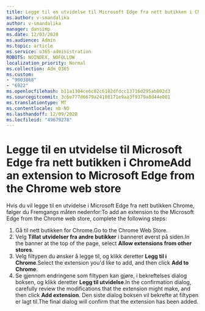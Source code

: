 ```yaml
---
title: Legge til en utvidelse til Microsoft Edge fra nett butikken i Chrome
ms.author: v-smandalika
author: v-smandalika
manager: dansimp
ms.date: 12/03/2020
ms.audience: Admin
ms.topic: article
ms.service: o365-administration
ROBOTS: NOINDEX, NOFOLLOW
localization_priority: Normal
ms.collection: Adm_O365
ms.custom:
- "9003868"
- "6922"
ms.openlocfilehash: b11a1304ce6c82c6182dfdcc13716d295ab802d3
ms.sourcegitcommit: 3c6e777d6679a24108171e9aa3f9379a8d44e001
ms.translationtype: MT
ms.contentlocale: nb-NO
ms.lasthandoff: 12/09/2020
ms.locfileid: "49679278"
---
```

# <a name="add-an-extension-to-microsoft-edge-from-the-chrome-web-store"></a><span data-ttu-id="d7045-102">Legge til en utvidelse til Microsoft Edge fra nett butikken i Chrome</span><span class="sxs-lookup"><span data-stu-id="d7045-102">Add an extension to Microsoft Edge from the Chrome web store</span></span>

<span data-ttu-id="d7045-103">Hvis du vil legge til en utvidelse i Microsoft Edge fra nett butikken Chrome, følger du Fremgangs måten nedenfor:</span><span class="sxs-lookup"><span data-stu-id="d7045-103">To add an extension to the Microsoft Edge from the Chrome web store, complete the following steps:</span></span>

1. <span data-ttu-id="d7045-104">Gå til nett butikken for Chrome.</span><span class="sxs-lookup"><span data-stu-id="d7045-104">Go to the Chrome Web Store.</span></span>
2. <span data-ttu-id="d7045-105">Velg **Tillat utvidelser fra andre butikker** i banneret øverst på siden.</span><span class="sxs-lookup"><span data-stu-id="d7045-105">In the banner at the top of the page, select **Allow extensions from other stores**.</span></span>
3. <span data-ttu-id="d7045-106">Velg filtypen du ønsker å legge til, og klikk deretter **Legg til i Chrome**.</span><span class="sxs-lookup"><span data-stu-id="d7045-106">Select the extension you'd like to add, and then click **Add to Chrome**.</span></span>
4. <span data-ttu-id="d7045-107">Se gjennom endringene som filtypen kan gjøre, i bekreftelses dialog boksen, og klikk deretter **Legg til utvidelse**.</span><span class="sxs-lookup"><span data-stu-id="d7045-107">In the confirmation dialog, carefully review the modifications that the extension might make, and then click **Add extension**.</span></span>
<span data-ttu-id="d7045-108">Den siste dialog boksen vil bekrefte at filtypen er lagt til.</span><span class="sxs-lookup"><span data-stu-id="d7045-108">The final dialog will confirm that the extension has been added.</span></span>